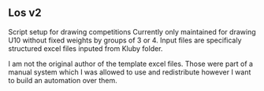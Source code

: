 ## Los v2
Script setup for drawing competitions
Currently only maintained for drawing U10 without fixed weights by groups of 3 or 4.
Input files are specificaly structured excel files inputed from Kluby folder.

I am not the original author of the template excel files. Those were part of a manual system which I was allowed to use and redistribute however I want to build an automation over them. 
